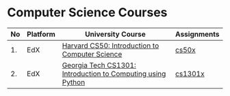 # Computer Science Courses



No            | Platform      | University Course | Assignments
------------- | ------------- | ----------------- |------
1. | EdX | [Harvard CS50: Introduction to Computer Science](https://www.edx.org/course/introduction-computer-science-harvardx-cs50x) | [cs50x](/cs50x)
2. | EdX | [Georgia Tech CS1301: Introduction to Computing using Python](https://www.edx.org/course/introduction-computing-using-python-gtx-cs1301x) | [cs1301x](/cs1301x)
